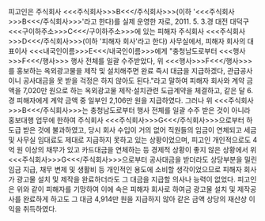 피고인은 주식회사 <<<주식회사>>>B<<</주식회사>>>(이하 '<<<주식회사>>>B<<</주식회사>>>'라고 한다)를 실제 운영한 자로, 2011. 5. 3.경 대전 대덕구 <<<구이하주소>>>C<<</구이하주소>>>에 있는 피해자 주식회사 <<<주식회사>>>D<<</주식회사>>>(이하 '피해자 회사'라고 한다) 사무실에서, 피해자 회사의 대표이사 <<<내국인이름>>>E<<</내국인이름>>>에게 "충청남도로부터 <<<행사>>>F<<</행사>>> 행사 전체를 일괄 수주받았다, 위 <<<행사>>>F<<</행사>>>를 홍보하는 옥외광고물을 제작 및 설치해주면 완료 즉시 대금을 지급하겠다, 관급공사이니 공사대금을 못 받을 걱정은 하지 않아도 된다."라고 말하여 피해자 회사와 계약 금액을 7,020만 원으로 하는 옥외광고물 제작·설치관련 도급계약을 체결하고, 같은 달 6.경 피해자에게 계약 금액 중 일부인 2,106만 원을 지급하였다.
그러나 위 <<<주식회사>>>B<<</주식회사>>>는 충청남도로부터 행사 전체를 일괄 수주 받은 것이 아니라 홍보대행 업무에 한하여 주식회사 <<<주식회사>>>G<<</주식회사>>>으로부터 하도급 받은 것에 불과하였고, 당시 회사 수입이 거의 없어 직원들의 임금이 연체되고 세금 및 사무실 임대료도 제대로 지급하지 못하고 있는 상황이었으며, 피고인 개인적으로도 4억 원 이상의 채무가 있고 카드대금을 연체하는 등 경제적 상황이 좋지 않은 상황에서 위 <<<주식회사>>>G<<</주식회사>>>으로부터 공사대금을 받더라도 상당부분을 밀린 임금 지급, 채무 변제 및 생활비 등 개인적인 용도에 소비할 생각이었으므로 피해자 회사가 광고물 설치 및 제작을 완료하더라도 그 대금을 지급할 의사나 능력이 없었다.
피고인은 위와 같이 피해자를 기망하여 이에 속은 피해자 회사로 하여금 광고물 설치 및 제작공사를 완료하게 하고도 그 대금 4,914만 원을 지급하지 않아 같은 금액 상당의 재산상 이익을 취득하였다.